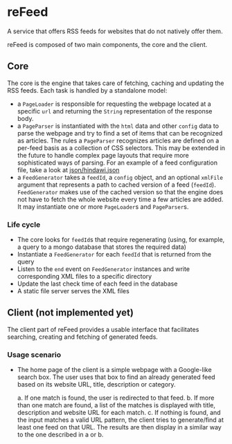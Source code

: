 reFeed
===========
A service that offers RSS feeds for websites that do not natively offer them.

reFeed is composed of two main components, the core and the client.

Core
-----------
The core is the engine that takes care of fetching, caching and updating the RSS feeds. Each task is handled by a standalone model:

* a `PageLoader` is responsible for requesting the webpage located at a specific `url` and returning the `String` representation of the response body.
* a `PageParser` is instantiated with the `html` data and other `config` data to parse the webpage and try to find a set of items that can be recognized as articles. The rules a `PageParser` recognizes articles are defined on a per-feed basis as a collection of CSS selectors. This may be extended in the future to handle complex page layouts that require more sophisticated ways of parsing. For an example of a feed configuration file, take a look at [json/hindawi.json](json/hindawi.json)
* a `FeedGenerator` takes a `feedId`, a `config` object, and an optional `xmlFile` argument that represents a path to cached version of a feed (`feedId`). `FeedGenerator` makes use of the cached version so that the engine does not have to fetch the whole website every time a few articles are added. It may instantiate one or more `PageLoader`s and `PageParser`s.


### Life cycle

* The core looks for `feedId`s that require regenerating (using, for example, a query to a mongo database that stores the required data)
* Instantiate a `FeedGenerator` for each `feedId` that is returned from the query
* Listen to the `end` event on `FeedGenerator` instances and write corresponding XML files to a specific directory
* Update the last check time of each feed in the database
* A static file server serves the XML files

Client (not implemented yet)
-----------------------------
The client part of reFeed provides a usable interface that facilitates searching, creating and fetching of generated feeds.

### Usage scenario

* The home page of the client is a simple webpage with a Google-like search box. The user uses that box to find an already generated feed based on its website URL, title, description or category.

    a. If one match is found, the user is redirected to that feed.
    b.  If more than one match are found, a list of the matches is displayed with title, description and website URL for each match.
    c. If nothing is found, and the input matches a valid URL pattern, the client tries to generate/find at least one feed on that URL. The results are then display in a similar way to the one described in a or b.